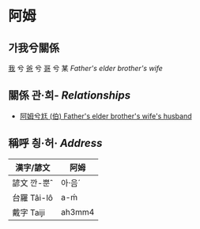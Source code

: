 # 阿姆
## 가我兮關係

[我](member1.md) 兮 [爸](member2.md) 兮 [哥](member10.md) 兮 某 _Father's elder brother's wife_

## 關係 관·희- _Relationships_

- [阿姆兮尪 (伯) Father's elder brother's wife's husband](member10.md)



## 稱呼 칑·허· _Address_

漢字/諺文 | 阿姆
--- | ---
諺文 깐-뿐ˆ | 아·음ˊ
台羅 Tâi-lô | a-ḿ
戴字 Taiji | ah3mm4


